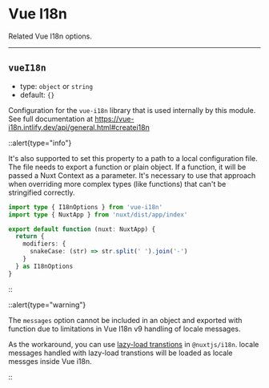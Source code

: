 # Vue I18n

Related Vue I18n options.

---

## `vueI18n`

- type: `object` or `string`
- default: `{}`

Configuration for the `vue-i18n` library that is used internally by this module. See full documentation at https://vue-i18n.intlify.dev/api/general.html#createi18n

::alert{type="info"}

It's also supported to set this property to a path to a local configuration file. The file needs to export a function or plain object. If a function, it will be passed a Nuxt Context as a parameter. It's necessary to use that approach when overriding more complex types (like functions) that can't be stringified correctly.

```ts {}[~/vue-i18n.options.ts]
import type { I18nOptions } from 'vue-i18n'
import type { NuxtApp } from 'nuxt/dist/app/index'

export default function (nuxt: NuxtApp) {
  return {
    modifiers: {
      snakeCase: (str) => str.split(' ').join('-')
    }
  } as I18nOptions
}
```

::

::alert{type="warning"}

The `messages` option cannot be included in an object and exported with function due to limitations in Vue I18n v9 handling of locale messages.

As the workaround, you can use [lazy-load transtions](/guide/lazy-load-translations) in `@nuxtjs/i18n`. locale messages handled with lazy-load transtions will be loaded as locale messges inside Vue i18n.

::
